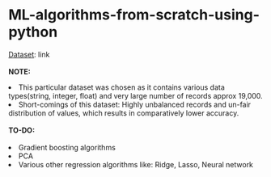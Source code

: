 # ML-algorithms-from-scratch-using-python
<ins>Dataset</ins>: <href>link</href>
<br><br>
<b>NOTE: </b>
<li> This particular dataset was chosen as it contains various data types(string, integer, float) and very large number of records approx 19,000.</li>
<li> Short-comings of this dataset: Highly unbalanced records and un-fair distribution of values, which results in comparatively lower accuracy. </li>
<br>
<b>TO-DO: </b>
<br><br>
<li> Gradient boosting algorithms</li>
<li> PCA </li>
<li> Various other regression algorithms like: Ridge, Lasso, Neural network</li>

